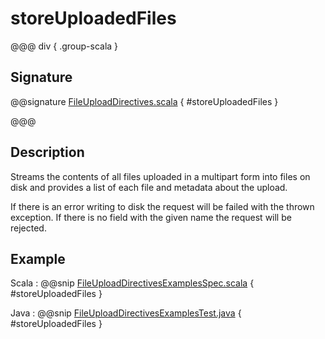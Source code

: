 <a id="storeuploadedfiles"></a>
# storeUploadedFiles

@@@ div { .group-scala }
## Signature

@@signature [FileUploadDirectives.scala](/akka-http/src/main/scala/akka/http/scaladsl/server/directives/FileUploadDirectives.scala) { #storeUploadedFiles }

@@@

## Description

Streams the contents of all files uploaded in a multipart form into files on disk and provides a list of each
file and metadata about the upload.

If there is an error writing to disk the request will be failed with the thrown exception. If there is no field
with the given name the request will be rejected.

## Example

Scala
:  @@snip [FileUploadDirectivesExamplesSpec.scala](/docs/src/test/scala/docs/http/scaladsl/server/directives/FileUploadDirectivesExamplesSpec.scala) { #storeUploadedFiles }

Java
:  @@snip [FileUploadDirectivesExamplesTest.java](/docs/src/test/java/docs/http/javadsl/server/directives/FileUploadDirectivesExamplesTest.java) { #storeUploadedFiles }
